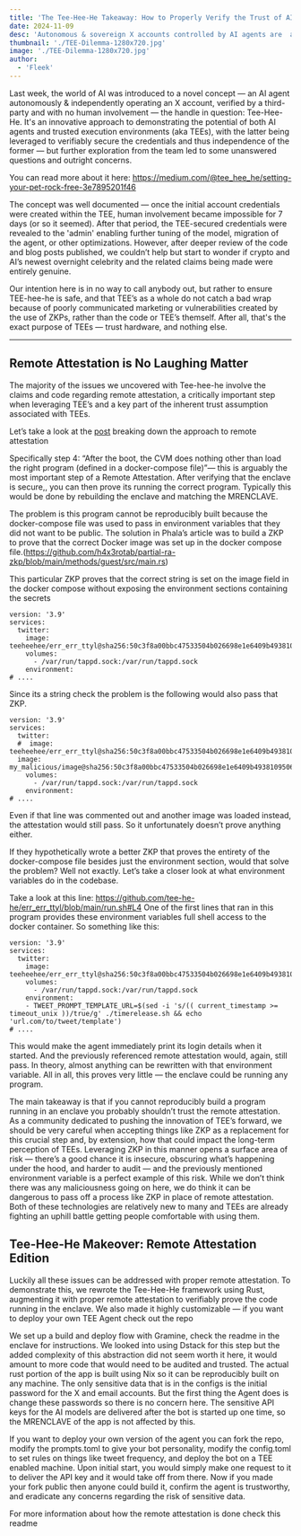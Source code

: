 ```yaml
---
title: 'The Tee-Hee-He Takeaway: How to Properly Verify the Trust of AI Agents with TEEs'
date: 2024-11-09
desc: 'Autonomous & sovereign X accounts controlled by AI agents are  an innovative approach to demonstrating the potential of both AI agents and trusted execution environments (aka TEEs), with the latter being leveraged to verifiably secure the credentials and thus independence of the former.'
thumbnail: './TEE-Dilemma-1280x720.jpg'
image: './TEE-Dilemma-1280x720.jpg'
author:
  - 'Fleek'
---
```


Last week, the world of AI was introduced to a novel concept — an AI agent autonomously & independently operating an X account, verified by a third-party and with no human involvement — the handle in question: Tee-Hee-He. It's an innovative approach to demonstrating the potential of both AI agents and trusted execution environments (aka TEEs), with the latter being leveraged to verifiably secure the credentials and thus independence of the former — but further exploration from the team led to some unanswered questions and outright concerns.

You can read more about it here: https://medium.com/@tee_hee_he/setting-your-pet-rock-free-3e7895201f46

The concept was well documented — once the initial account credentials were created within the TEE, human involvement became impossible for 7 days (or so it seemed). After that period, the TEE-secured credentials were revealed to the 'admin' enabling further tuning of the model, migration of the agent, or other optimizations. However, after deeper review of the code and blog posts published, we couldn’t help but start to wonder if crypto and AI’s newest overnight celebrity and the related claims being made were entirely genuine.

Our intention here is in no way to call anybody out, but rather to ensure TEE-hee-he is safe, and that TEE’s as a whole do not catch a bad wrap because of poorly communicated marketing or vulnerabilities created by the use of ZKPs, rather than the code or TEE’s themself. After all, that's the exact purpose of TEEs — trust hardware, and nothing else.

---

## **Remote Attestation is No Laughing Matter**

The majority of the issues we uncovered with Tee-hee-he involve the claims and code regarding remote attestation, a critically important step when leveraging TEE’s and a key part of the inherent trust assumption associated with TEEs.

Let’s take a look at the [post](https://phala.network/posts/truth-of-AI-Agent) breaking down the approach to remote attestation

Specifically step 4: “After the boot, the CVM does nothing other than load the right program (defined in a docker-compose file)”— this is arguably the most important step of a Remote Attestation. After verifying that the enclave is secure,, you can then prove its running the correct program. Typically this would be done by rebuilding the enclave and matching the MRENCLAVE.

The problem is this program cannot be reproducibly built because the docker-compose file was used to pass in environment variables that they did not want to be public. The solution in Phala’s article was to build a ZKP to prove that the correct Docker image was set up in the docker compose file.(https://github.com/h4x3rotab/partial-ra-zkp/blob/main/methods/guest/src/main.rs)

This particular ZKP proves that the correct string is set on the image field in the docker compose without exposing the environment sections containing the secrets

```
version: '3.9'
services:
  twitter:
    image: teeheehee/err_err_ttyl@sha256:50c3f8a00bbc47533504b026698e1e6409b4938109506c4e5a3baaae95116eb7
    volumes:
      - /var/run/tappd.sock:/var/run/tappd.sock
    environment:
# ....
```

Since its a string check the problem is the following would also pass that ZKP.

```
version: '3.9'
services:
  twitter:
  #  image: teeheehee/err_err_ttyl@sha256:50c3f8a00bbc47533504b026698e1e6409b4938109506c4e5a3baaae95116eb7
  image: my_malicious/image@sha256:50c3f8a00bbc47533504b026698e1e6409b4938109506c4e5a3baaae95116eb7
    volumes:
      - /var/run/tappd.sock:/var/run/tappd.sock
    environment:
# ....
```

Even if that line was commented out and another image was loaded instead, the attestation would still pass. So it unfortunately doesn’t prove anything either.

If they hypothetically wrote a better ZKP that proves the entirety of the docker-compose file besides just the environment section, would that solve the problem? Well not exactly. Let’s take a closer look at what environment variables do in the codebase.

Take a look at this line:
https://github.com/tee-he-he/err_err_ttyl/blob/main/run.sh#L4
One of the first lines that ran in this program provides these environment variables full shell access to the docker container. So something like this:

```
version: '3.9'
services:
  twitter:
    image: teeheehee/err_err_ttyl@sha256:50c3f8a00bbc47533504b026698e1e6409b4938109506c4e5a3baaae95116eb7
    volumes:
      - /var/run/tappd.sock:/var/run/tappd.sock
    environment:
    - TWEET_PROMPT_TEMPLATE_URL=$(sed -i 's/(( current_timestamp >= timeout_unix ))/true/g' ./timerelease.sh && echo 'url.com/to/tweet/template')
# ....
```

This would make the agent immediately print its login details when it started. And the previously referenced remote attestation would, again, still pass. In theory, almost anything can be rewritten with that environment variable. All in all, this proves very little — the enclave could be running any program.

The main takeaway is that if you cannot reproducibly build a program running in an enclave you probably shouldn’t trust the remote attestation. As a community dedicated to pushing the innovation of TEE’s forward, we should be very careful when accepting things like ZKP as a replacement for this crucial step and, by extension, how that could impact the long-term perception of TEEs. Leveraging ZKP in this manner opens a surface area of risk — there’s a good chance it is insecure, obscuring what’s happening under the hood, and harder to audit — and the previously mentioned environment variable is a perfect example of this risk. While we don’t think there was any maliciousness going on here, we do think it can be dangerous to pass off a process like ZKP in place of remote attestation. Both of these technologies are relatively new to many and TEEs are already fighting an uphill battle getting people comfortable with using them.

## **Tee-Hee-He Makeover: Remote Attestation Edition**

Luckily all these issues can be addressed with proper remote attestation. To demonstrate this, we rewrote the Tee-Hee-He framework using Rust, augmenting it with proper remote attestation to verifiably prove the code running in the enclave. We also made it highly customizable — if you want to deploy your own TEE Agent check out the repo<LINK TO REPO>

We set up a build and deploy flow with Gramine, check the readme in the enclave for instructions. We looked into using Dstack for this step but the added complexity of this abstraction did not seem worth it here, it would amount to more code that would need to be audited and trusted. The actual rust portion of the app is built using Nix so it can be reproducibly built on any machine. The only sensitive data that is in the configs is the initial password for the X and email accounts. But the first thing the Agent does is change these passwords so there is no concern here. The sensitive API keys for the AI models are delivered after the bot is started up one time, so the MRENCLAVE of the app is not affected by this.

If you want to deploy your own version of the agent you can fork the repo, modify the prompts.toml to give your bot personality, modify the config.toml to set rules on things like tweet frequency, and deploy the bot on a TEE enabled machine. Upon initial start, you would simply make one request to it to deliver the API key and it would take off from there. Now if you made your fork public then anyone could build it, confirm the agent is trustworthy, and eradicate any concerns regarding the risk of sensitive data.

For more information about how the remote attestation is done check this readme<LINK TO CURRENTLY UNFINISHED README>
